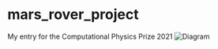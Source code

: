 # mars_rover_project
My entry for the Computational Physics Prize 2021
![Diagram](/Users/ravindratummuru/Downloads/IMG_0394.jpg)

